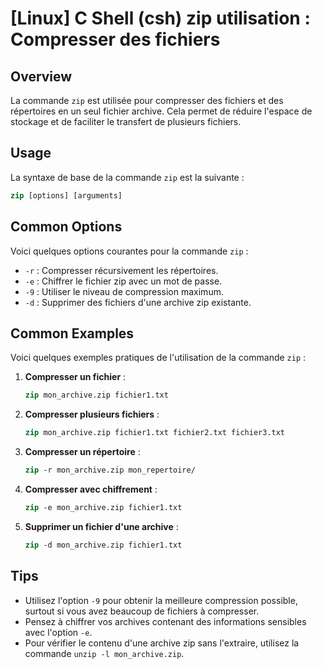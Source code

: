 # [Linux] C Shell (csh) zip utilisation : Compresser des fichiers

## Overview
La commande `zip` est utilisée pour compresser des fichiers et des répertoires en un seul fichier archive. Cela permet de réduire l'espace de stockage et de faciliter le transfert de plusieurs fichiers.

## Usage
La syntaxe de base de la commande `zip` est la suivante :

```csh
zip [options] [arguments]
```

## Common Options
Voici quelques options courantes pour la commande `zip` :

- `-r` : Compresser récursivement les répertoires.
- `-e` : Chiffrer le fichier zip avec un mot de passe.
- `-9` : Utiliser le niveau de compression maximum.
- `-d` : Supprimer des fichiers d'une archive zip existante.

## Common Examples
Voici quelques exemples pratiques de l'utilisation de la commande `zip` :

1. **Compresser un fichier** :
   ```csh
   zip mon_archive.zip fichier1.txt
   ```

2. **Compresser plusieurs fichiers** :
   ```csh
   zip mon_archive.zip fichier1.txt fichier2.txt fichier3.txt
   ```

3. **Compresser un répertoire** :
   ```csh
   zip -r mon_archive.zip mon_repertoire/
   ```

4. **Compresser avec chiffrement** :
   ```csh
   zip -e mon_archive.zip fichier1.txt
   ```

5. **Supprimer un fichier d'une archive** :
   ```csh
   zip -d mon_archive.zip fichier1.txt
   ```

## Tips
- Utilisez l'option `-9` pour obtenir la meilleure compression possible, surtout si vous avez beaucoup de fichiers à compresser.
- Pensez à chiffrer vos archives contenant des informations sensibles avec l'option `-e`.
- Pour vérifier le contenu d'une archive zip sans l'extraire, utilisez la commande `unzip -l mon_archive.zip`.